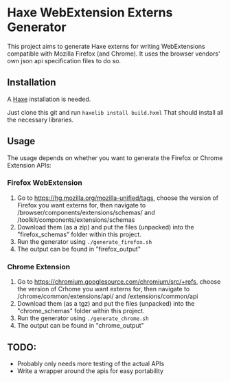 # Haxe WebExtension Externs Generator

This project aims to generate Haxe externs for writing WebExtensions compatible with Mozilla Firefox (and Chrome).
It uses the browser vendors' own json api specification files to do so.

## Installation

A [Haxe](https://haxe.org) installation is needed.

Just clone this git and run `haxelib install build.hxml`
That should install all the necessary libraries.

## Usage

The usage depends on whether you want to generate the Firefox or Chrome Extension APIs:

### Firefox WebExtension
1. Go to https://hg.mozilla.org/mozilla-unified/tags, choose the version of Firefox you want externs for, then navigate to /browser/components/extensions/schemas/ and /toolkit/components/extensions/schemas
2. Download them (as a zip) and put the files (unpacked) into the "firefox_schemas" folder within this project.
3. Run the generator using `./generate_firefox.sh`
4. The output can be found in "firefox_output"

### Chrome Extension
1. Go to https://chromium.googlesource.com/chromium/src/+refs, choose the version of Crhome you want externs for, then navigate to /chrome/common/extensions/api/ and /extensions/common/api
2. Download them (as a tgz) and put the files (unpacked) into the "chrome_schemas" folder within this project.
3. Run the generator using `./generate_chrome.sh`
4. The output can be found in "chrome_output"

## TODO:
- Probably only needs more testing of the actual APIs
- Write a wrapper around the apis for easy portability